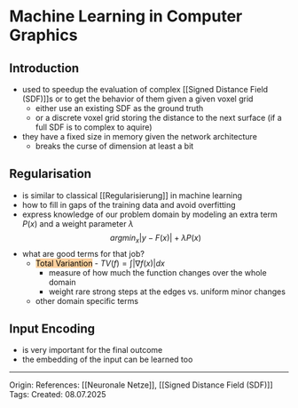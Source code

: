 # Machine Learning in Computer Graphics

## Introduction

- used to speedup the evaluation of complex [[Signed Distance Field (SDF)]]s or to get the behavior of them given a given voxel grid
	- either use an existing SDF as the ground truth
	- or a discrete voxel grid storing the distance to the next surface (if a full SDF is to complex to aquire)
- they have a fixed size in memory given the network architecture
	- breaks the curse of dimension at least a bit

## Regularisation

- is similar to classical [[Regularisierung]] in machine learning
- how to fill in gaps of the training data and avoid overfitting
- express knowledge of our problem domain by modeling an extra term $P(x)$ and a weight parameter $\lambda$
$$argmin_x |y-F(x)| + \lambda P(x)$$
- what are good terms for that job? 
	- <mark style="background: #FFB86CA6;">Total Variantion</mark> - $TV(f) = \int |\nabla f(x)|dx$
		- measure of how much the function changes over the whole domain
		- weight rare strong steps at the edges vs. uniform minor changes
	- other domain specific terms

## Input Encoding

- is very important for the final outcome
- the embedding of the input can be learned too

---

Origin: 
References: [[Neuronale Netze]], [[Signed Distance Field (SDF)]]
Tags: 
Created: 08.07.2025

